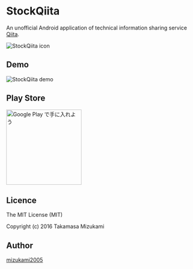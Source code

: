 # StockQiita

An unofficial Android application of technical information sharing service [Qiita](https://qiita.com/).

![StockQiita icon](https://github.com/mizukami2005/qiita-client-app-android/blob/master/app/src/main/res/mipmap-xxxhdpi/ic_launcher.png)

## Demo

![StockQiita demo](https://github.com/mizukami2005/qiita-client-app-android/blob/master/images/stock_qiita_demo.gif)

## Play Store
<a href='https://play.google.com/store/apps/details?id=com.mizukami2005.mizukamitakamasa.qiitaclient&pcampaignid=MKT-Other-global-all-co-prtnr-py-PartBadge-Mar2515-1'><img alt='Google Play で手に入れよう' src='https://play.google.com/intl/en_us/badges/images/generic/ja_badge_web_generic.png' width="200" /></a>

## Licence

The MIT License (MIT)

Copyright (c) 2016 Takamasa Mizukami

## Author

[mizukami2005](https://github.com/mizukami2005)
